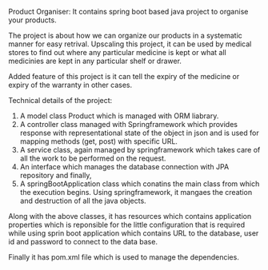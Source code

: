 Product Organiser:
It contains spring boot based java project to organise your products.

The project is about how we can organize our products in a systematic manner for easy retrival.
Upscaling this project, it can be used by medical stores to find out where any particular medicine is kept or what all medicinies are kept in any particular shelf or drawer.

Added feature of this project is it can tell the expiry of the medicine or expiry of the warranty in other cases.

Technical details of the project:
1. A model class Product which is managed with ORM liabrary.
2. A controller class managed with Springframework which provides response with representational state of the object in json and is used for mapping methods (get, post) with specific URL.
3. A service class, again managed by springframework which takes care of all the work to be performed on the request.
4. An interface which manages the database connection with JPA repository and finally,
5. A springBootApplication class which conatins the main class from which the execution begins. Using springframework, it mangaes the creation and destruction of all the java objects.

Along with the above classes, it has resources which contains application properties which is reponsible for the little configuration that is required while using sprin boot application which contains URL to the database, user id and password to connect to the data base.

Finally it has pom.xml file which is used to manage the dependencies.

